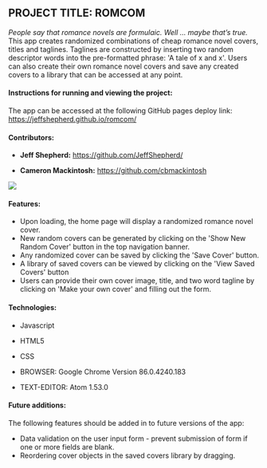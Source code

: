 ## **PROJECT TITLE: ROMCOM**

*People say that romance novels are formulaic. Well … maybe that’s true.* This app creates randomized combinations of cheap romance novel covers, titles and taglines. Taglines are constructed by inserting two random descriptor words into the pre-formatted phrase: 'A tale of x and x'. Users can also create their own romance novel covers and save any created covers to a library that can be accessed at any point.


#### **Instructions for running and viewing the project:**

The app can be accessed at the following GitHub pages deploy link:
https://jeffshepherd.github.io/romcom/


#### **Contributors:**

* **Jeff Shepherd:**
https://github.com/JeffShepherd/

* **Cameron Mackintosh:**
https://github.com/cbmackintosh

<img src="https://user-images.githubusercontent.com/72054706/101998951-1aa8dd00-3c95-11eb-8943-8154288a340f.png">


#### **Features:**

* Upon loading, the home page will display a randomized romance novel cover.
* New random covers can be generated by clicking on the 'Show New Random Cover' button in the top navigation banner.
* Any randomized cover can be saved by clicking the 'Save Cover' button.
* A library of saved covers can be viewed by clicking on the 'View Saved Covers' button
* Users can provide their own cover image, title, and two word tagline by clicking on 'Make your own cover' and filling out the form.


#### **Technologies:**

* Javascript
* HTML5
* CSS

* BROWSER: Google Chrome Version 86.0.4240.183
* TEXT-EDITOR: Atom 1.53.0


#### **Future additions:**
The following features should be added in to future versions of the app:
* Data validation on the user input form - prevent submission of form if one or more fields are blank.
* Reordering cover objects in the saved covers library by dragging.

